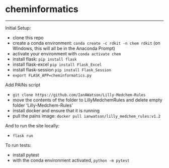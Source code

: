# cheminformatics

-------------------

Initial Setup:

- clone this repo
- create a conda environment: `conda create -c rdkit -n chem rdkit` (on Windows, this will all be in the Anaconda Prompt)
- activate your environment with `conda activate chem`
- install flask: `pip install flask`
- install flask-excel `pip install Flask_Excel`
- install flask-session `pip install Flask_Session`
- `export FLASK_APP=cheminformatics.py`


Add PAINs script
- `git clone https://github.com/IanAWatson/Lilly-Medchem-Rules`
- move the contents of the folder to LillyMedchemRules and delete empty folder 'Lilly-Medchem-Rules'
- install docker and ensure that it is running
- pull the pains image: `docker pull ianwatson/lilly_medchem_rules:v1.2`

And to run the site locally:
- `flask run`

To run tests:
- install pytest
- with the conda environment activated, `python -m pytest`